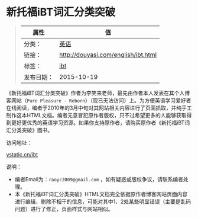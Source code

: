 # 新托福iBT词汇分类突破

>|  属性  |  值  |
>| ----- | ----- |
>| 分类： | [英语](http://douyasi.com/category/english/) |
>| 链接： | http://douyasi.com/english/ibt.html |
>| 标签： | [ibt](http://douyasi.com/tag/ibt)  |
>| 发布日期： | 2015-10-19 |

《新托福iBT词汇分类突破》作者为李笑来老师，最先由作者本人发表在其个人博客网站（`Pure Pleasure - Reborn`）（现已无法访问）上。为方便英语学习爱好者在线阅读，编者于2010年的3月中旬对其网站相关内容进行了页面抓取，并纯手工制作这本HTML文档。编者无意冒犯原作者版权，只不过希望更多的人能够获取得到更好更优秀的英语学习资源。如果你支持原作者，请购买原作者《新托福iBT词汇分类突破》图书。

访问地址：

[ystatic.cn/ibt][1]

说明：

 - 编者Email为：`raoyc2009@gmail.com` ，如有疑惑或版权争议，请联系编者处理。
 - 本《新托福iBT词汇分类突破》HTML文档完全依据原作者博客网站页面内容进行编辑，剔除不相干的信息，可能对其中1、2处某些明显错误（主要是乱码问题）进行了修正，页面样式与网站相似。



  [1]: http://ystatic.cn/ibt